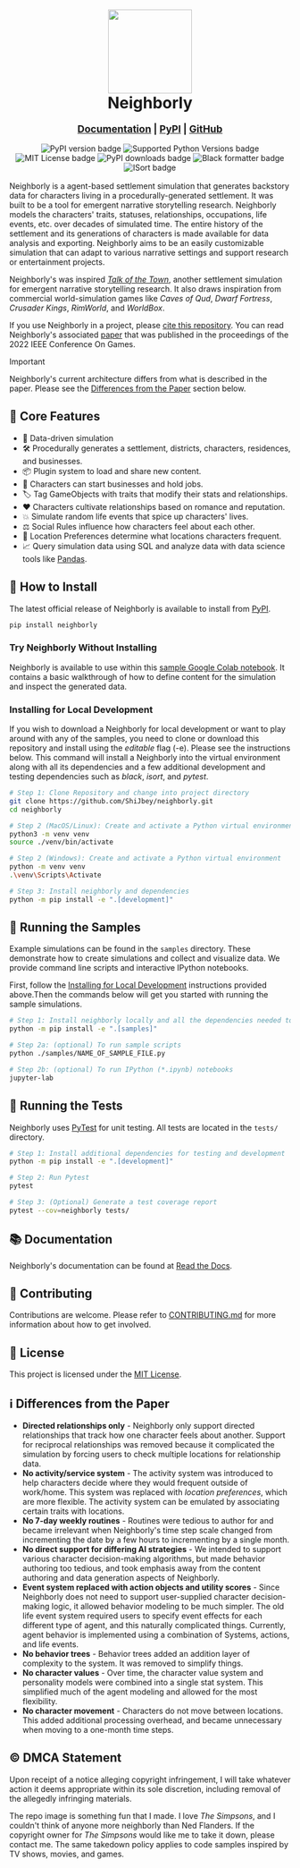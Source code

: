 <h1 align="center">
  <img
    width="150"
    height="150"
    src="https://user-images.githubusercontent.com/11076525/165836171-9ffdea6e-1633-440c-be06-b46e1e3e4e04.png"
  >
  <br>
  Neighborly
</h1>

<div align="center" style="margin-bottom: 1rem; font-weight: bold; font-size: 1.1rem">
  <a href="https://neighborly.readthedocs.io/en/latest/index.html">Documentation</a> |
  <a href="https://pypi.org/project/neighborly">PyPI</a> | <a href="https://github.com/ShiJbey/neighborly">GitHub</a>
</div>

<div align="center" style="margin-bottom: 1rem;">
  <img src="https://img.shields.io/pypi/v/neighborly" alt="PyPI version badge">
  <img src="https://img.shields.io/pypi/pyversions/neighborly" alt="Supported Python Versions badge">
  <img src="https://img.shields.io/pypi/l/neighborly" alt="MIT License badge">
  <img src="https://img.shields.io/pypi/dm/neighborly" alt="PyPI downloads badge">
  <img src="https://img.shields.io/badge/code%20style-black-black" alt="Black formatter badge">
  <img src="https://img.shields.io/badge/%20imports-isort-%231674b1?style=flat&labelColor=ef8336" alt="ISort badge">
</div>

Neighborly is a agent-based settlement simulation that generates backstory data for characters living in a procedurally-generated settlement. It was built to be a tool for emergent narrative storytelling research. Neighborly models the characters' traits, statuses, relationships, occupations, life events, etc. over decades of simulated time. The entire history of the settlement and its generations of characters is made available for data analysis and exporting. Neighborly aims to be an easily customizable simulation that can adapt to various narrative settings and support research or entertainment projects.

Neighborly's was inspired [_Talk of the Town_](https://github.com/james-owen-ryan/talktown), another settlement simulation for emergent narrative storytelling research. It also draws inspiration from commercial world-simulation games like _Caves of Qud_, _Dwarf Fortress_, _Crusader Kings_, _RimWorld_, and _WorldBox_.

If you use Neighborly in a project, please [cite this repository](./CITATION.bib). You can read
Neighborly's associated [paper](https://shijbey.github.io/publications/Neighborly.pdf) that was published in the
proceedings of the 2022 IEEE Conference On Games.

> [!IMPORTANT]
> Neighborly's current architecture differs from what is described in the paper. Please see the [Differences from the Paper](#ℹ️-differences-from-the-paper) section below.

## 🎯 Core Features

- 💾 Data-driven simulation
- 🛠️ Procedurally generates a settlement, districts, characters, residences, and businesses.
- 📦 Plugin system to load and share new content.
- 👔 Characters can start businesses and hold jobs.
- ️🏷️ Tag GameObjects with traits that modify their stats and relationships.
- ❤️ Characters cultivate relationships based on romance and reputation.
- 💥 Simulate random life events that spice up characters' lives.
- ⚖️ Social Rules influence how characters feel about each other.
- 🏬 Location Preferences determine what locations characters frequent.
- 📈 Query simulation data using SQL and analyze data with data science tools like [Pandas](https://pandas.pydata.org/).

## 🚀 How to Install

The latest official release of Neighborly is available to install from [PyPI](https://pypi.org/project/neighborly/).

```bash
pip install neighborly
```

### Try Neighborly Without Installing

Neighborly is available to use within this [sample Google Colab notebook](https://colab.research.google.com/drive/1WxZnCR8afekfBl-vI6WcIcS6OhRGdkam?usp=sharing). It contains a basic walkthrough of how to define content for the simulation and inspect the generated data.

### Installing for Local Development

If you wish to download a Neighborly for local development or want to play around with any of the samples, you need to clone or download this repository and install using the _editable_ flag (-e). Please see the instructions below. This command will install a Neighborly into the virtual environment along with all its dependencies and a few additional development and testing dependencies such as _black_, _isort_, and _pytest_.

```bash
# Step 1: Clone Repository and change into project directory
git clone https://github.com/ShiJbey/neighborly.git
cd neighborly

# Step 2 (MacOS/Linux): Create and activate a Python virtual environment
python3 -m venv venv
source ./venv/bin/activate

# Step 2 (Windows): Create and activate a Python virtual environment
python -m venv venv
.\venv\Scripts\Activate

# Step 3: Install neighborly and dependencies
python -m pip install -e ".[development]"
```

## 🍪 Running the Samples

Example simulations can be found in the `samples` directory. These demonstrate how to create simulations and collect and visualize data. We provide command line scripts and interactive IPython notebooks.

First, follow the [Installing for Local Development](#installing-for-local-development) instructions provided above.Then the commands below will get you started with running the sample simulations.

```bash
# Step 1: Install neighborly locally and all the dependencies needed to run the sample content.
python -m pip install -e ".[samples]"

# Step 2a: (optional) To run sample scripts
python ./samples/NAME_OF_SAMPLE_FILE.py

# Step 2b: (optional) To run IPython (*.ipynb) notebooks
jupyter-lab
```

## 🧪 Running the Tests

Neighborly uses [PyTest](https://docs.pytest.org/) for unit testing. All tests are located in the `tests/` directory.

```bash
# Step 1: Install additional dependencies for testing and development
python -m pip install -e ".[development]"

# Step 2: Run Pytest
pytest

# Step 3: (Optional) Generate a test coverage report
pytest --cov=neighborly tests/
```

## 📚 Documentation

Neighborly's documentation can be found at [Read the Docs](https://neighborly.readthedocs.io/en/latest/index.html).

## 🤝 Contributing

Contributions are welcome. Please refer to [CONTRIBUTING.md](./CONTRIBUTING.md) for more information about how to get involved.

## 📄 License

This project is licensed under the [MIT License](./LICENSE).

## ℹ️ Differences from the Paper

- **Directed relationships only** -  Neighborly only support directed relationships that track how one character feels about another. Support for reciprocal relationships was removed because it complicated the simulation by forcing users to check multiple locations for relationship data.
- **No activity/service system** - The activity system was introduced to help characters decide where they would frequent outside of work/home. This system was replaced with _location preferences_, which are more flexible. The activity system can be emulated by associating certain traits with locations.
- **No 7-day weekly routines** - Routines were tedious to author for and became irrelevant when Neighborly's time step scale changed from incrementing the date by a few hours to incrementing by a single month.
- **No direct support for differing AI strategies** - We intended to support various character decision-making algorithms, but made behavior authoring too tedious, and took emphasis away from the content authoring and data generation aspects of Neighborly.
- **Event system replaced with action objects and utility scores** - Since Neighborly does not need to support user-supplied character decision-making logic, it allowed behavior modeling to be much simpler. The old life event system required users to specify event effects for each different type of agent, and this naturally complicated things. Currently, agent behavior is implemented using a combination of Systems, actions, and life events.
- **No behavior trees** - Behavior trees added an addition layer of complexity to the system. It was removed to simplify things.
- **No character values** - Over time, the character value system and personality models were combined into a single stat system. This simplified much of the agent modeling and allowed for the most flexibility.
- **No character movement** - Characters do not move between locations. This added additional processing overhead, and became unnecessary when moving to a one-month time steps.

## ©️ DMCA Statement

Upon receipt of a notice alleging copyright infringement, I will take whatever action it deems appropriate within its sole discretion, including removal of the allegedly infringing materials.

The repo image is something fun that I made. I love _The Simpsons_, and I couldn't think of anyone more neighborly than Ned Flanders. If the copyright owner for _The Simpsons_ would like me to take it down, please contact me. The same takedown policy applies to code samples inspired by TV shows, movies, and games.
